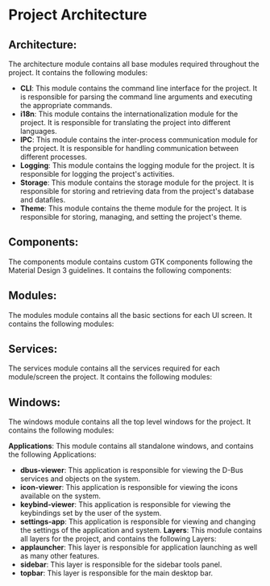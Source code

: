 # Project Architecture

## Architecture:
The architecture module contains all base modules required throughout the project. It contains the following modules:
- **CLI**: This module contains the command line interface for the project. It is responsible for parsing the command line arguments and executing the appropriate commands.
- **i18n**: This module contains the internationalization module for the project. It is responsible for translating the project into different languages.
- **IPC**: This module contains the inter-process communication module for the project. It is responsible for handling communication between different processes.
- **Logging**: This module contains the logging module for the project. It is responsible for logging the project's activities.
- **Storage**: This module contains the storage module for the project. It is responsible for storing and retrieving data from the project's database and datafiles.
- **Theme**: This module contains the theme module for the project. It is responsible for storing, managing, and setting the project's theme.

## Components:
The components module contains custom GTK components following the Material Design 3 guidelines. It contains the following components:

## Modules:
The modules module contains all the basic sections for each UI screen. It contains the following modules:

## Services:
The services module contains all the services required for each module/screen the project. It contains the following modules:

## Windows:
The windows module contains all the top level windows for the project. It contains the following modules:

**Applications**: This module contains all standalone windows, and contains the following Applications:
- **dbus-viewer**: This application is responsible for viewing the D-Bus services and objects on the system.
- **icon-viewer**: This application is responsible for viewing the icons available on the system.
- **keybind-viewer**: This application is responsible for viewing the keybindings set by the user of the system.
- **settings-app**: This application is responsible for viewing and changing the settings of the application and system.
**Layers**: This module contains all layers for the project, and contains the following Layers:
- **applauncher**: This layer is responsible for application launching as well as many other features.
- **sidebar**: This layer is responsible for the sidebar tools panel.
- **topbar**: This layer is responsible for the main desktop bar.
